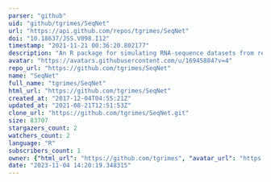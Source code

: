 ```yaml
---
parser: "github"
uid: "github/tgrimes/SeqNet"
url: "https://api.github.com/repos/tgrimes/SeqNet"
doi: "10.18637/JSS.V098.I12"
timestamp: "2021-11-21 00:36:20.802177"
description: "An R package for simulating RNA-sequence datasets from regulatory networks"
avatar: "https://avatars.githubusercontent.com/u/16945884?v=4"
repo_url: "https://github.com/tgrimes/SeqNet"
name: "SeqNet"
full_name: "tgrimes/SeqNet"
html_url: "https://github.com/tgrimes/SeqNet"
created_at: "2017-12-04T04:55:21Z"
updated_at: "2021-08-21T12:51:53Z"
clone_url: "https://github.com/tgrimes/SeqNet.git"
size: 83707
stargazers_count: 2
watchers_count: 2
language: "R"
subscribers_count: 1
owner: {"html_url": "https://github.com/tgrimes", "avatar_url": "https://avatars.githubusercontent.com/u/16945884?v=4", "login": "tgrimes", "type": "User"}
date: "2023-11-04 14:20:19.348315"
---
```

